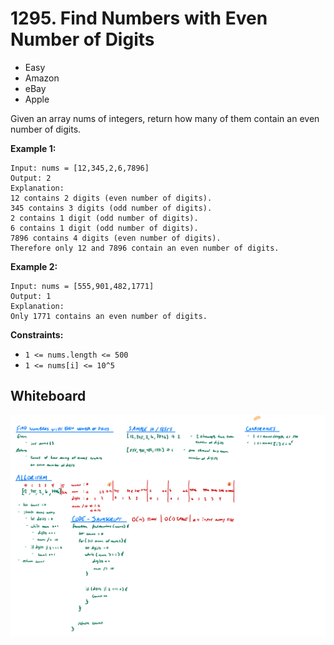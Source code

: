 # 1295. Find Numbers with Even Number of Digits
- Easy
- Amazon
- eBay
- Apple

Given an array nums of integers, return how many of them contain an even number of digits.

**Example 1:**
```
Input: nums = [12,345,2,6,7896]
Output: 2
Explanation:
12 contains 2 digits (even number of digits).
345 contains 3 digits (odd number of digits).
2 contains 1 digit (odd number of digits).
6 contains 1 digit (odd number of digits).
7896 contains 4 digits (even number of digits).
Therefore only 12 and 7896 contain an even number of digits.
```

**Example 2:**
```
Input: nums = [555,901,482,1771]
Output: 1
Explanation:
Only 1771 contains an even number of digits.
```

**Constraints:**
- `1 <= nums.length <= 500`
- `1 <= nums[i] <= 10^5`

## Whiteboard
![Whiteboard Image 01][whiteboard-image-01]

<!-- Refs -->
[whiteboard-image-01]: ./whiteboard-01.jpg
